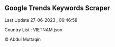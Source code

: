 

## Google Trends Keywords Scraper 
 
Last Update 27-06-2023 , 06:46:58

Country List :
VIETNAM.json



© Abdul Muttaqin 
